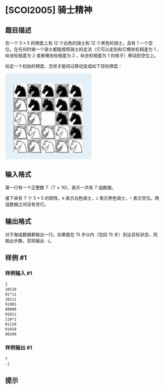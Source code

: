 # [SCOI2005] 骑士精神

## 题目描述
在一个 $5×5$ 的棋盘上有 $12$ 个白色的骑士和 $12$ 个黑色的骑士，且有 $1$ 一个空位。在任何时候一个骑士都能按照骑士的走法（它可以走到和它横坐标相差为 $1$ ，纵坐标相差为 $2$ 或者横坐标相差为 $2$ ，纵坐标相差为 $1$ 的格子）移动到空位上。

给定一个初始的棋盘，怎样才能经过移动变成如下目标棋盘：

![](../assets/images/P2324_001.png)

## 输入格式

第一行有一个正整数 $T$（$T \le 10$)，表示一共有 $T$ 组数据。

接下来有 $T$ 个 $5 \times 5$ 的矩阵，`0` 表示白色骑士，`1` 表示黑色骑士，`*` 表示空位。两组数据之间没有空行。

## 输出格式

对于每组数据都输出一行。如果能在 $15$ 步以内（包括 $15$ 步）到达目标状态，则输出步数，否则输出 `-1`。

## 样例 #1

### 样例输入 #1

```
2
10110
01*11
10111
01001
00000
01011
110*1
01110
01010
00100
```

### 样例输出 #1

```
7
-1
```

## 提示